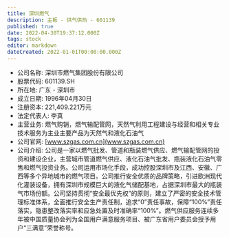 ```yaml
---
title: 深圳燃气
description: 主板 - 供气供热 - 601139
published: true
date: 2022-04-30T19:37:12.000Z
tags: stock
editor: markdown
dateCreated: 2022-01-01T00:00:00.000Z
---
```


- 公司名称: 深圳市燃气集团股份有限公司
- 股票代码: 601139.SH
- 所在地: 广东 - 深圳市
- 成立日期: 1996年04月30日
- 注册资本: 221,409.221万元
- 法定代表人: 李真
- 主营业务: 燃气购销，燃气输配管网，天然气利用工程建设与经营和相关专业技术服务为主业主要产品为天然气和液化石油气
- 公司官网: [www.szgas.com.cn](www.szgas.com.cn)
- 公司介绍: 公司是一家以燃气批发、管道和瓶装燃气供应、燃气输配管网的投资和建设企业，主营城市管道燃气供应、液化石油气批发、瓶装液化石油气零售和燃气投资业务。公司运用市场化手段，成功控股深圳市及江西、安徽、广西等多个异地城市的燃气项目。公司推行安全优质的品牌策略，引进欧洲现代化灌装设备，拥有深圳市规模巨大的液化气储配基地，占据深圳市最大的瓶装气市场份额。公司坚持贯彻“安全最优先权”的原则，建立了严密的安全技术管理标准体系，全面推行安全生产责任制，追求“0”责任事故，保障“100%”责任落实，隐患整改落实率和应急处置及时准确率“100%”。燃气供应服务连续多年被中国质量协会列为全国用户满意服务项目、被广东省用户委员会授予用户“三满意”荣誉称号。



